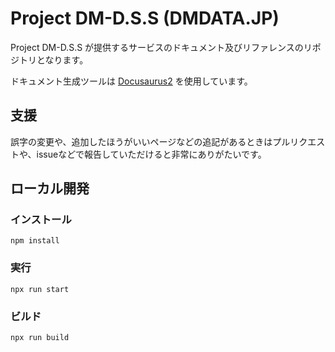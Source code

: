 # Project DM-D.S.S (DMDATA.JP)

Project DM-D.S.S が提供するサービスのドキュメント及びリファレンスのリポジトリとなります。

ドキュメント生成ツールは [Docusaurus2](https://github.com/facebook/docusaurus) を使用しています。

## 支援

誤字の変更や、追加したほうがいいページなどの追記があるときはプルリクエストや、issueなどで報告していただけると非常にありがたいです。

## ローカル開発

### インストール

```
npm install
```

### 実行

```
npx run start
```

### ビルド

```
npx run build
```
